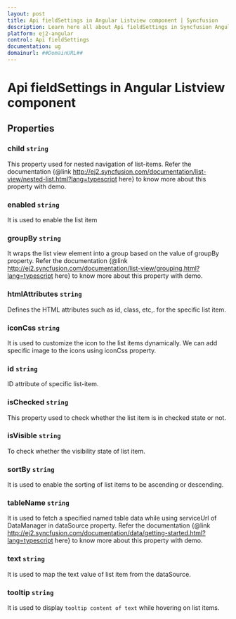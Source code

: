 ```yaml
---
layout: post
title: Api fieldSettings in Angular Listview component | Syncfusion
description: Learn here all about Api fieldSettings in Syncfusion Angular Listview component of Syncfusion Essential JS 2 and more.
platform: ej2-angular
control: Api fieldSettings 
documentation: ug
domainurl: ##DomainURL##
---
```


# Api fieldSettings in Angular Listview component

## Properties

### child `string`

This property used for nested navigation of list-items.
Refer the documentation
 {@link http://ej2.syncfusion.com/documentation/list-view/nested-list.html?lang=typescript here}
 to know more about this property with demo.

### enabled `string`

It is used to enable the list item

### groupBy `string`

It wraps the list view element into a group based on the value of groupBy property.
Refer the documentation
 {@link http://ej2.syncfusion.com/documentation/list-view/grouping.html?lang=typescript here}
 to know more about this property with demo.

### htmlAttributes `string`

Defines the HTML attributes such as id, class, etc,. for the specific list item.

### iconCss `string`

It is used to customize the icon to the list items dynamically. We can add specific image to the icons using iconCss property.

### id `string`

ID attribute of specific list-item.

### isChecked `string`

This property used to check whether the list item is in checked state or not.

### isVisible `string`

To check whether the visibility state of list item.

### sortBy `string`

It is used to enable the sorting of list items to be ascending or descending.

### tableName `string`

It is used to fetch a specified named table data while using serviceUrl of DataManager
 in dataSource property.
Refer the documentation
 {@link http://ej2.syncfusion.com/documentation/data/getting-started.html?lang=typescript here}
 to know more about this property with demo.

### text `string`

It is used to map the text value of list item from the dataSource.

### tooltip `string`

It is used to display `tooltip content of text` while hovering on list items.

